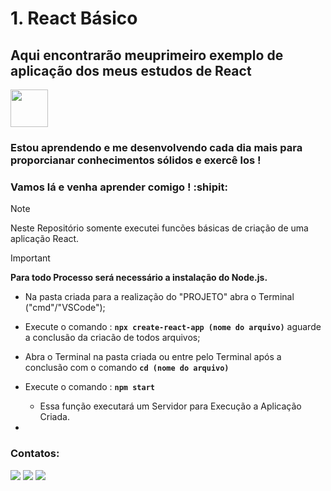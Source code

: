 # 1. React Básico

## Aqui encontrarão meuprimeiro exemplo de aplicação dos meus estudos de React 
<img src="https://cdn.jsdelivr.net/gh/devicons/devicon@latest/icons/react/react-original-wordmark.svg" width="60" height="60"/>

### Estou aprendendo e me desenvolvendo cada dia mais para proporcianar conhecimentos sólidos e exercê los !

### Vamos lá e venha aprender comigo ! :shipit:


> [!NOTE]
> Neste Repositório somente executei funcões básicas de criação de uma aplicação React.

> [!IMPORTANT]
> **Para todo Processo será necessário a instalação do Node.js.**


- Na pasta criada para a realização do "PROJETO" abra o Terminal ("cmd"/"VSCode"); 

- Execute o comando : **`npx create-react-app (nome do arquivo)`** aguarde a conclusão da criacão de todos arquivos;

- Abra o Terminal na pasta criada ou entre pelo Terminal após a conclusão com o comando **`cd (nome do arquivo)`** 

- Execute o comando : **`npm start`**
    - Essa função executará um Servidor para Execução a Aplicação Criada.

- 

### Contatos:

<div>
<a href="https://www.instagram.com/arthur.hfreitas/" target="_blank"><img src="https://img.shields.io/badge/-Instagram-%23E4405F?style=for-the-badge&logo=instagram&logoColor=white" target="_blank"></a>
<a href = "mailto:arthurh2018@gmail.com"><img src="https://img.shields.io/badge/Gmail-D14836?style=for-the-badge&logo=gmail&logoColor=white" target="_blank"></a>
<a href="https://www.linkedin.com/in/arthur-freitas-a6866a200/" target="_blank"><img src="https://img.shields.io/badge/-LinkedIn-%230077B5?style=for-the-badge&logo=linkedin&logoColor=white" target="_blank"></a>   
</div>
